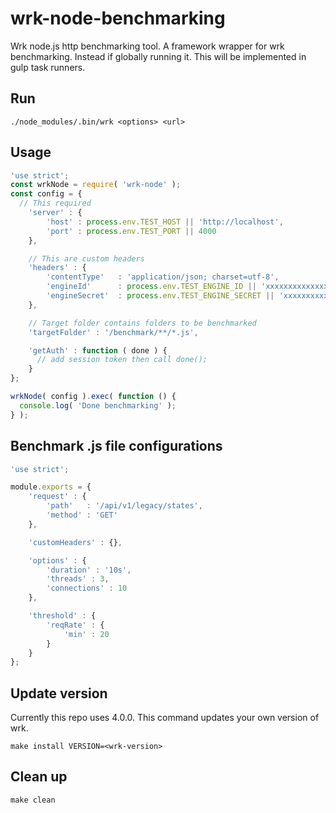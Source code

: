 # wrk-node-benchmarking
Wrk node.js http benchmarking tool. A framework wrapper for wrk benchmarking. Instead if globally running it. This will be implemented in gulp task runners.

## Run
```
./node_modules/.bin/wrk <options> <url>
```

## Usage
```javascript
'use strict';
const wrkNode = require( 'wrk-node' );
const config = {
  // This required
    'server' : {
        'host' : process.env.TEST_HOST || 'http://localhost',
        'port' : process.env.TEST_PORT || 4000
    },

    // This are custom headers
    'headers' : {
        'contentType'   : 'application/json; charset=utf-8',
        'engineId'      : process.env.TEST_ENGINE_ID || 'xxxxxxxxxxxxxxxxxxxx',
        'engineSecret'  : process.env.TEST_ENGINE_SECRET || 'xxxxxxxxxxxxxxxxx',
    },

    // Target folder contains folders to be benchmarked
    'targetFolder' : '/benchmark/**/*.js',

    'getAuth' : function ( done ) {
      // add session token then call done();
    }
};

wrkNode( config ).exec( function () {
  console.log( 'Done benchmarking' );
} );
```

## Benchmark .js file configurations
```javascript
'use strict';

module.exports = {
    'request' : {
        'path'   : '/api/v1/legacy/states',
        'method' : 'GET'
    },

    'customHeaders' : {},

    'options' : {
        'duration' : '10s',
        'threads' : 3,
        'connections' : 10
    },

    'threshold' : {
        'reqRate' : {
            'min' : 20
        }
    }
};
```

## Update version
Currently this repo uses 4.0.0. This command updates your own version of wrk.
```
make install VERSION=<wrk-version>
```

## Clean up
```
make clean
```
